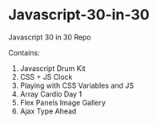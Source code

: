 # Javascript-30-in-30
Javascript 30 in 30 Repo

Contains:

1. Javascript Drum Kit
2. CSS + JS Clock
3. Playing with CSS Variables and JS
4. Array Cardio Day 1
5. Flex Panels Image Gallery
6. Ajax Type Ahead
